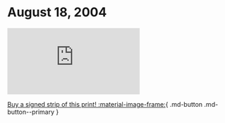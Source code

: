 # August 18, 2004

![](https://www.achewood.com/comic.php?date=08182004)

[Buy a signed strip of this print! :material-image-frame:](https://achewood-holiday-pop-up.myshopify.com/products/strip#08182004){ .md-button .md-button--primary }
